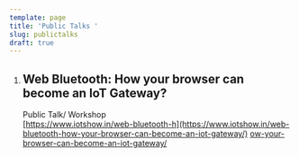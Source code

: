 ```yaml
---
template: page
title: 'Public Talks '
slug: publictalks
draft: true
---
```

1. ## **Web Bluetooth: How your browser can become an IoT Gateway?**
   Public Talk/ Workshop \
   [https://www.iotshow.in/web-bluetooth-h](https://www.iotshow.in/web-bluetooth-how-your-browser-can-become-an-iot-gateway/)
   [ow-your-browser-can-become-an-iot-gateway/](https://www.iotshow.in/web-bluetooth-how-your-browser-can-become-an-iot-gateway/)
